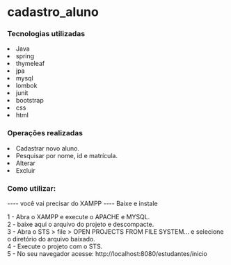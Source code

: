 # cadastro_aluno

<b><h3>Tecnologias utilizadas</b></h3>

<li>Java
<li>spring
<li>thymeleaf
<li>jpa
<li>mysql
<li>lombok
<li>junit
<li>bootstrap
<li>css
<li>html

  <b><h3>Operações realizadas</b></h3>

<li>Cadastrar novo aluno.
<li>Pesquisar por nome, id e matrícula.
<li>Alterar
<li>Excluir

  <b><h3>Como utilizar:</b></h3>
---- você vai precisar do XAMPP ---- Baixe e instale

1 - Abra o XAMPP e execute o APACHE e MYSQL. <br>
2 - baixe aqui o arquivo do projeto e descompacte. <br>
3 - Abra o STS > file >  OPEN PROJECTS FROM FILE SYSTEM... e selecione o diretório do arquivo baixado. <br>
4 - Execute o projeto com o STS. <br>
5 - No seu navegador acesse: http://localhost:8080/estudantes/inicio


